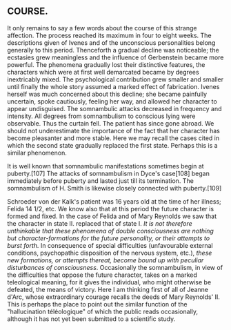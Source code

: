 ## COURSE.

It only remains to say a few words about the course of this strange
affection. The process reached its maximum in four to eight weeks. The
descriptions given of Ivenes and of the unconscious personalities belong
generally to this period. Thenceforth a gradual decline was noticeable;
the ecstasies grew meaningless and the influence of Gerbenstein became
more powerful. The phenomena gradually lost their distinctive features,
the characters which were at first well demarcated became by degrees
inextricably mixed. The psychological contribution grew smaller and
smaller until finally the whole story assumed a marked effect of
fabrication. Ivenes herself was much concerned about this decline; she
became painfully uncertain, spoke cautiously, feeling her way, and
allowed her character to appear undisguised. The somnambulic attacks
decreased in frequency and intensity. All degrees from somnambulism to
conscious lying were observable. Thus the curtain fell. The patient has
since gone abroad. We should not underestimate the importance of the
fact that her character has become pleasanter and more stable. Here we
may recall the cases cited in which the second state gradually replaced
the first state. Perhaps this is a similar phenomenon.

It is well known that somnambulic manifestations sometimes begin at
puberty.[107] The attacks of somnambulism in Dyce's case[108] began
immediately before puberty and lasted just till its termination. The
somnambulism of H. Smith is likewise closely connected with puberty.[109]

Schroeder von der Kalk's patient was 16 years old at the time of her
illness; Felida 14 1/2, etc. We know also that at this period the
future character is formed and fixed. In the case of Felida and of
Mary Reynolds we saw that the character in state II. replaced that
of state I. _It is not therefore unthinkable that these phenomena of
double consciousness are nothing but character-formations for the
future personality, or their attempts to burst forth._ In consequence
of special difficulties (unfavourable external conditions, psychopathic
disposition of the nervous system, etc.), _these new formations,
or attempts thereat, become bound up with peculiar disturbances
of consciousness_. Occasionally the somnambulism, in view of the
difficulties that oppose the future character, takes on a marked
teleological meaning, for it gives the individual, who might otherwise
be defeated, the means of victory. Here I am thinking first of all
of Jeanne d'Arc, whose extraordinary courage recalls the deeds of
Mary Reynolds' II. This is perhaps the place to point out the similar
function of the "hallucination téléologique" of which the public reads
occasionally, although it has not yet been submitted to a scientific
study.


